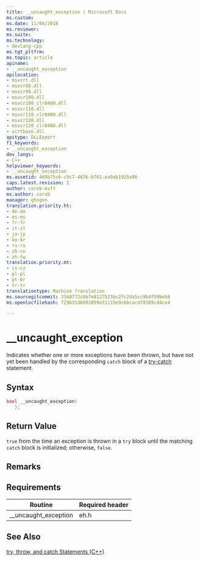 ```yaml
---
title: __uncaught_exception | Microsoft Docs
ms.custom: 
ms.date: 11/04/2016
ms.reviewer: 
ms.suite: 
ms.technology:
- devlang-cpp
ms.tgt_pltfrm: 
ms.topic: article
apiname:
- __uncaught_exception
apilocation:
- msvcrt.dll
- msvcr80.dll
- msvcr90.dll
- msvcr100.dll
- msvcr100_clr0400.dll
- msvcr110.dll
- msvcr110_clr0400.dll
- msvcr120.dll
- msvcr120_clr0400.dll
- ucrtbase.dll
apitype: DLLExport
f1_keywords:
- __uncaught_exception
dev_langs:
- C++
helpviewer_keywords:
- __uncaught_exception
ms.assetid: 4d9b75c6-c9c7-4876-b761-ea9ab1925e96
caps.latest.revision: 2
author: corob-msft
ms.author: corob
manager: ghogen
translation.priority.ht:
- de-de
- es-es
- fr-fr
- it-it
- ja-jp
- ko-kr
- ru-ru
- zh-cn
- zh-tw
translation.priority.mt:
- cs-cz
- pl-pl
- pt-br
- tr-tr
translationtype: Machine Translation
ms.sourcegitcommit: 3168772cbb7e8127523bc2fc2da5cc9b4f59beb8
ms.openlocfilehash: f29b31d6892859e51115e9c6bcacd78389cd4ce4

---
```

# __uncaught_exception
Indicates whether one or more exceptions have been thrown, but have not yet been handled by the corresponding `catch` block of a [try-catch](../../cpp/try-throw-and-catch-statements-cpp.md) statement.  
  
## Syntax  
  
```cpp  
bool __uncaught_exception(  
   );  
```  
  
## Return Value  
 `true` from the time an exception is thrown in a `try` block until the matching `catch` block is initialized; otherwise, `false`.  
  
## Remarks  
  
## Requirements  
  
|Routine|Required header|  
|-------------|---------------------|  
|__uncaught_exception|eh.h|  
  
## See Also  
 [try, throw, and catch Statements (C++)](../../cpp/try-throw-and-catch-statements-cpp.md)


<!--HONumber=Jan17_HO2-->


